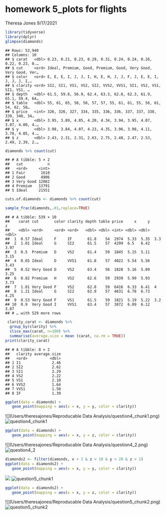 homework 5\_plots for flights
================
Theresa Jones
9/17/2021

``` r
library(tidyverse)
library(dplyr)
glimpse(diamonds)
```

    ## Rows: 53,940
    ## Columns: 10
    ## $ carat   <dbl> 0.23, 0.21, 0.23, 0.29, 0.31, 0.24, 0.24, 0.26, 0.22, 0.23, 0.…
    ## $ cut     <ord> Ideal, Premium, Good, Premium, Good, Very Good, Very Good, Ver…
    ## $ color   <ord> E, E, E, I, J, J, I, H, E, H, J, J, F, J, E, E, I, J, J, J, I,…
    ## $ clarity <ord> SI2, SI1, VS1, VS2, SI2, VVS2, VVS1, SI1, VS2, VS1, SI1, VS1, …
    ## $ depth   <dbl> 61.5, 59.8, 56.9, 62.4, 63.3, 62.8, 62.3, 61.9, 65.1, 59.4, 64…
    ## $ table   <dbl> 55, 61, 65, 58, 58, 57, 57, 55, 61, 61, 55, 56, 61, 54, 62, 58…
    ## $ price   <int> 326, 326, 327, 334, 335, 336, 336, 337, 337, 338, 339, 340, 34…
    ## $ x       <dbl> 3.95, 3.89, 4.05, 4.20, 4.34, 3.94, 3.95, 4.07, 3.87, 4.00, 4.…
    ## $ y       <dbl> 3.98, 3.84, 4.07, 4.23, 4.35, 3.96, 3.98, 4.11, 3.78, 4.05, 4.…
    ## $ z       <dbl> 2.43, 2.31, 2.31, 2.63, 2.75, 2.48, 2.47, 2.53, 2.49, 2.39, 2.…

``` r
diamonds %>% count(cut)
```

    ## # A tibble: 5 × 2
    ##   cut           n
    ##   <ord>     <int>
    ## 1 Fair       1610
    ## 2 Good       4906
    ## 3 Very Good 12082
    ## 4 Premium   13791
    ## 5 Ideal     21551

``` r
cuts.of.diamonds <- diamonds %>% count(cut)
```

``` r
sample_frac(diamonds,.01,replace=TRUE)
```

    ## # A tibble: 539 × 10
    ##    carat cut       color clarity depth table price     x     y     z
    ##    <dbl> <ord>     <ord> <ord>   <dbl> <dbl> <int> <dbl> <dbl> <dbl>
    ##  1  0.57 Ideal     F     IF       61.8    54  2974  5.33  5.35  3.3 
    ##  2  1.01 Ideal     G     SI2      61.5    57  4299  6.5   6.42  3.97
    ##  3  0.5  Premium   D     VS2      61.4    59  1845  5.15  5.11  3.15
    ##  4  0.65 Ideal     D     VVS1     61.8    57  4022  5.54  5.56  3.43
    ##  5  0.52 Very Good D     VS2      63.4    56  1828  5.16  5.09  3.25
    ##  6  0.82 Premium   H     VS2      62.6    59  2939  5.99  5.93  3.73
    ##  7  1.01 Very Good F     VS2      62.8    59  6416  6.33  6.41  4   
    ##  8  1.21 Ideal     G     SI2      62.9    57  4631  6.78  6.73  4.25
    ##  9  0.53 Very Good F     VS1      61.5    59  1821  5.19  5.22  3.2 
    ## 10  0.9  Very Good I     VVS1     63.4    57  3872  6.09  6.12  3.87
    ## # … with 529 more rows

``` r
 clarity_carat <- diamonds %>%
  group_by(clarity) %>%
  slice_max(carat, n=100) %>%
  summarise(average.size = mean (carat, na.rm = TRUE))
print(clarity_carat)
```

    ## # A tibble: 8 × 2
    ##   clarity average.size
    ##   <ord>          <dbl>
    ## 1 I1              2.46
    ## 2 SI2             2.62
    ## 3 SI1             2.29
    ## 4 VS2             2.22
    ## 5 VS1             2.10
    ## 6 VVS2            1.64
    ## 7 VVS1            1.50
    ## 8 IF              1.39

``` r
ggplot(data = diamonds) +
   geom_point(mapping = aes(x = x, y = y, color = clarity))
```

![](Users/theresajones/Reproducable Data Analysis/question4_chunk1.png)
![question4_chunk1](https://user-images.githubusercontent.com/89625876/145927981-db2112ab-e327-482c-b75f-80bbc914c85a.png)

``` r
ggplot(data = diamonds) +
   geom_point(mapping = aes(x = x, y = z, color = clarity))
```

![](Users/theresajones/Reproducable Data Analysis/question4_2.png)
![question4_2](https://user-images.githubusercontent.com/89625876/145928005-7f44b97d-c580-4e1d-a87e-b77d26c98db5.png)

``` r
diamonds2 <- filter(diamonds, x > 3 & z < 10 & y < 20 & z > 2)
ggplot(data = diamonds2) +
   geom_point(mapping = aes(x = x, y = y, color = clarity))
```

![](Users/theresajones/question5_chunk1.png)
![question5_chunk1](https://user-images.githubusercontent.com/89625876/145928097-e4307ebb-0b5b-4761-8177-7626baab2440.png)

``` r
ggplot(data = diamonds2) +
   geom_point(mapping = aes(x = x, y = z, color = clarity))
```

![](Users/theresajones/Reproducable Data Analysis/question5_chunk2.png)   
![question5_chunk2](https://user-images.githubusercontent.com/89625876/145928110-69acec43-de09-4945-be4b-194b9e30c9cc.png)
